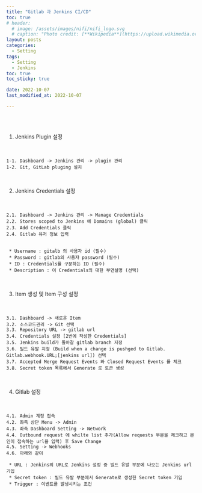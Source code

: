 ```yaml
---
title: "Gitlab 과 Jenkins CI/CD"
toc: true
# header:
  # image: /assets/images/nifi/nifi_logo.svg
  # caption: "Photo credit: [**Wikipedia**](https://upload.wikimedia.org/wikipedia/commons/f/ff/Apache-nifi-logo.svg)"
layout: posts
categories:
  - Setting
tags:
  - Setting
  - Jenkins
toc: true
toc_sticky: true

date: 2022-10-07
last_modified_at: 2022-10-07

---
```


<br><br>

1. Jenkins Plugin 설정

<br>

    1-1. Dashboard -> Jenkins 관리 -> plugin 관리
    1-2. Git, GitLab pluging 설치

<br>

2. Jenkins Credentials 설정

<br>

    2.1. Dashboard -> Jenkins 관리 -> Manage Credentials 
    2.2. Stores scoped to Jenkins 에 Domains (global) 클릭
    2.3. Add Credentials 클릭
    2.4. Gitlab 유저 정보 입력
    
    
     * Username : gitalb 의 사용자 id (필수)
     * Password : gitlab의 사용자 password (필수)
     * ID : Credentials를 구분하는 ID (필수)
     * Description : 이 Credentials의 대한 부연설명 (선택)

<br>

3. Item 생성 및 Item 구성 설정

<br>

    3.1. Dashboard -> 새로운 Item
    3.2. 소스코드관리 -> Git 선택
    3.3. Repository URL -> gitlab url
    3.4. Credentials 설정 [2번에 작성한 Credentials]
    3.5. Jenkins build가 돌아갈 gitlab branch 지정
    3.6. 빌드 유발 지정 (Build when a change is pushged to Gitlab. Gitlab.webhook.URL;[jenkins url]) 선택
    3.7. Accepted Merge Request Events 와 Closed Request Events 를 체크
    3.8. Secret token 목록에서 Generate 로 토큰 생성

<br>

4. Gitlab 설정

<br>

    4.1. Admin 계정 접속
    4.2. 좌측 상단 Menu -> Admin
    4.3. 좌측 Dashboard Setting -> Network
    4.4. Outbound request 에 whilte list 추가(Allow requests 부분을 체크하고 본인이 접속하는 url을 입력) 후 Save Change
    4.5. Setting -> Webhooks
    4.6. 아래와 같이

     * URL : Jenkins의 URL로 Jenkins 설정 중 빌드 유발 부분에 나오는 Jenkins url 기입
     * Secret token : 빌드 유발 부분에서 Generate로 생성한 Secret token 기입
     * Trigger : 이벤트를 발생시키는 조건

